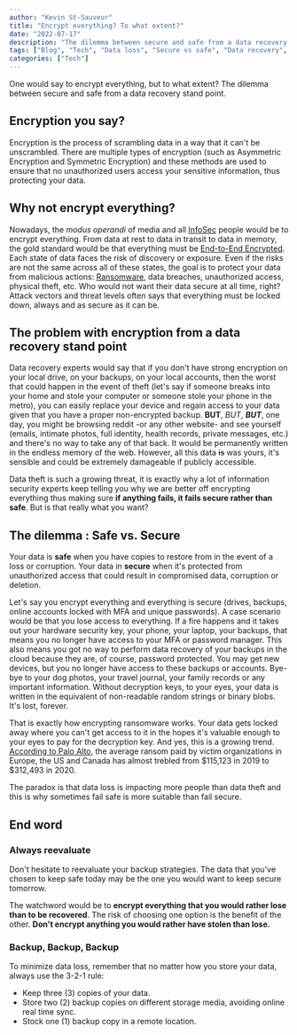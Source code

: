 ```yaml
---
author: "Kevin St-Sauveur"
title: "Encrypt everything? To what extent?"
date: "2022-07-17"
description: "The dilemma between secure and safe from a data recovery stand point."
tags: ["Blog", "Tech", "Data loss", "Secure vs safe", "Data recovery", "Backup"]
categories: ["Tech"]
---
```


One would say to encrypt everything, but to what extent? The dilemma between secure and safe from a data recovery stand point.

## Encryption you say?

Encryption is the process of scrambling data in a way that it can't be unscrambled. There are multiple types of encryption (such as Asymmetric Encryption and Symmetric Encryption) and these methods are used to ensure that no unauthorized users access your sensitive information, thus protecting your data.

## Why not encrypt everything?

Nowadays, the *modus operandi* of media and all [InfoSec](https://en.wikipedia.org/wiki/Information_security) people would be to encrypt everything. From data at rest to data in transit to data in memory, the gold standard would be that everything must be [End-to-End Encrypted](https://en.wikipedia.org/wiki/End-to-end_encryption). Each state of data faces the risk of discovery or exposure. Even if the risks are not the same across all of these states, the goal is to protect your data from malicious actions: [Ransomware](https://en.wikipedia.org/wiki/Ransomware), data breaches, unauthorized access, physical theft, etc. Who would not want their data secure at all time, right? Attack vectors and threat levels often says that everything must be locked down, always and as secure as it can be.

## The problem with encryption from a data recovery stand point

Data recovery experts would say that if you don't have strong encryption on your local drive, on your backups, on your local accounts, then the worst that could happen in the event of theft (let's say if someone breaks into your home and stole your computer or someone stole your phone in the metro), you can easily replace your device and regain access to your data given that you have a proper non-encrypted backup. **BUT**, *BUT*, **_BUT_**, one day, you might be browsing reddit -or any other website- and see yourself (emails, intimate photos, full identity, health records, private messages, etc.) and there's no way to take any of that back. It would be permanently written in the endless memory of the web. However, all this data ~~is~~ was yours, it's sensible and could be extremely damageable if publicly accessible.

Data theft is such a growing threat, it is exactly why a lot of information security experts keep telling you why we are better off encrypting everything thus making sure **if anything fails, it fails secure rather than safe**. But is that really what you want?

## The dilemma : Safe vs. Secure

Your data is **safe** when you have copies to restore from in the event of a loss or corruption. Your data in **secure** when it's protected from unauthorized access that could result in compromised data, corruption or deletion.

Let's say you encrypt everything and everything is secure (drives, backups, online accounts locked with MFA and unique passwords). A case scenario would be that you lose access to everything. If a fire happens and it takes out your hardware security key, your phone, your laptop, your backups, that means you no longer have access to your MFA or password manager. This also means you got no way to perform data recovery of your backups in the cloud because they are, of course, password protected. You may get new devices, but you no longer have access to these backups or accounts. Bye-bye to your dog photos, your travel journal, your family records or any important information. Without decryption keys, to your eyes, your data is written in the equivalent of non-readable random strings or binary blobs. It's lost, forever.

That is exactly how encrypting ransomware works. Your data gets locked away where you can't get access to it in the hopes it's valuable enough to your eyes to pay for the decryption key. And yes, this is a growing trend. [According to Palo Alto](https://unit42.paloaltonetworks.com/ransomware-threat-report-highlights/), the average ransom paid by victim organizations in Europe, the US and Canada has almost trebled from $115,123 in 2019 to $312,493 in 2020.

The paradox is that data loss is impacting more people than data theft and this is why sometimes fail safe is more suitable than fail secure.

## End word

### Always reevaluate

Don't hesitate to reevaluate your backup strategies. The data that you've chosen to keep safe today may be the one you would want to keep secure tomorrow.

The watchword would be to **encrypt everything that you would rather lose than to be recovered**. The risk of choosing one option is the benefit of the other. **Don't encrypt anything you would rather have stolen than lose.**

### Backup, Backup, Backup

To minimize data loss, remember that no matter how you store your data, always use the 3-2-1 rule:

- Keep three (3) copies of your data.
- Store two (2) backup copies on different storage media, avoiding online real time sync.
- Stock one (1) backup copy in a remote location.